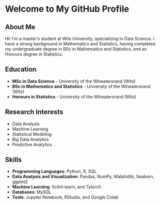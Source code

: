 # Welcome to My GitHub Profile

## About Me

Hi! I'm a master's student at Wits University, specializing in Data Science. I have a strong background in Mathematics and Statistics, having completed my undergraduate degree in BSc in Mathematics and Statistics, and an Honours degree in Statistics.

## Education

- **MSc in Data Science** - University of the Witwatersrand (Wits)
- **BSc in Mathematics and Statistics** - University of the Witwatersrand (Wits)
- **Honours in Statistics** - University of the Witwatersrand (Wits)

## Research Interests

- Data Analysis
- Machine Learning
- Statistical Modeling
- Big Data Analytics
- Predictive Analytics

## Skills

- **Programming Languages**: Python, R, SQL
- **Data Analysis and Visualization**: Pandas, NumPy, Matplotlib, Seaborn, ggplot2
- **Machine Learning**: Scikit-learn, and Tytorch
- **Databases**: MySQL
- **Tools**: Jupyter Notebook, RStudio, and Google Colab
